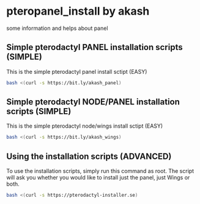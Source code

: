 # pteropanel_install by akash
some information and helps about panel

## Simple pterodactyl PANEL installation scripts (SIMPLE)
This is the simple pterodactyl panel install sctipt (EASY)
```bash
bash <(curl -s https://bit.ly/akash_panel)
```

## Simple pterodactyl NODE/PANEL installation scripts (SIMPLE)
This is the simple pterodactyl node/wings install sctipt (EASY)
```bash
bash <(curl -s https://bit.ly/akash_wings)
```

## Using the installation scripts (ADVANCED)

To use the installation scripts, simply run this command as root. The script will ask you whether you would like to install just the panel, just Wings or both.

```bash
bash <(curl -s https://pterodactyl-installer.se)
```

